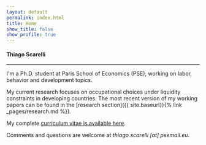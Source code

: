 ```yaml
---
layout: default
permalink: index.html
title: Home
show_title: false
show_profile: true
---
```


#### Thiago Scarelli

<hr>

I'm a Ph.D. student at Paris School of Economics (PSE), working on labor, behavior and development topics.

My current research focuses on occupational choices under liquidity constraints in developing countries. The most recent version of my working papers can be found in the [research section]({{ site.baseurl}}{% link _pages/research.md %}).

My complete [curriculum vitae is available here](../docs/2020-cv-thiago-scarelli.pdf).

Comments and questions are welcome at <em>thiago.scarelli [at] psemail.eu</em>.

<!---
<br>

#### Updates

<hr>

<ul>
  {% for post in site.posts limit:3 %}
    <li>
      <a href="{{ post.url }}">{{ post.title }}</a>
    </li>
  {% endfor %}
</ul>


{% for post in site.posts limit:3 %}
{% include components/post-card.html %}
{% endfor %}
--->
